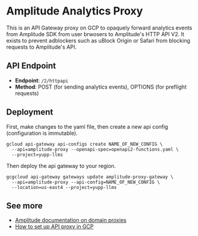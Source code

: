 # Amplitude Analytics Proxy

This is an API Gateway proxy on GCP to opaquely forward analytics events from Amplitude SDK from user brwosers to Amplitude's HTTP API V2. It exists to prevent adblockers such as uBlock Origin or Safari from blocking requests to Amplitude's API.

## API Endpoint

- **Endpoint**: `/2/httpapi`
- **Method**: POST (for sending analytics events), OPTIONS (for preflight requests)

## Deployment

First, make changes to the yaml file, then create a new api config (configuration is immutable). 
```
gcloud api-gateway api-configs create NAME_OF_NEW_CONFIG \
  --api=amplitude-proxy --openapi-spec=openapi2-functions.yaml \
  --project=yupp-llms
```

Then deploy the api gateway to your region.
```
gcgcloud api-gateway gateways update amplitude-proxy-gateway \
  --api=amplitude-proxy --api-config=NAME_OF_NEW_CONFIG \
  --location=us-east4 --project=yupp-llms
```

## See more
* [Amplitude documentation on domain proxies](https://amplitude.com/docs/analytics/domain-proxy)
* [How to set up API proxy in GCP](https://cloud.google.com/api-gateway/docs/secure-traffic-gcloud#securing_access_by_using_an_api_key)
